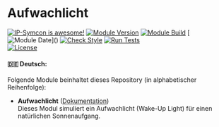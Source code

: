 # Aufwachlicht

[![IP-Symcon is awesome!](https://img.shields.io/badge/IP--Symcon-6.3-blue.svg)](https://www.symcon.de)
[![Module Version](https://img.shields.io/badge/Module_Version-1.0-blue.svg)]()
[![Module Build](https://img.shields.io/badge/Module_Build-2-blue.svg)]()
[![Module Date](https://img.shields.io/badge/Module_Date-20230519_(19.05.2023)-blue.svg)]()  
[![Check Style](https://github.com/ubittner/Aufwachlicht/workflows/Check%20Style/badge.svg)](https://github.com/ubittner/Aufwachlicht/actions)
[![Run Tests](https://github.com/ubittner/Aufwachlicht/workflows/Run%20Tests/badge.svg)](https://github.com/ubittner/Aufwachlicht/actions)  
[![License](https://img.shields.io/badge/License-CC%20BY--NC--SA%204.0-green.svg)](https://creativecommons.org/licenses/by-nc-sa/4.0/)

#### :de: Deutsch:

Folgende Module beinhaltet dieses Repository (in alphabetischer Reihenfolge):

- __Aufwachlicht__ ([Dokumentation](Aufwachlicht))  
  Dieses Modul simuliert ein Aufwachlicht (Wake-Up Light) für einen natürlichen Sonnenaufgang.  